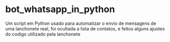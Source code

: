 # bot_whatsapp_in_python
Um script em Python usado para automatizar o envio de mensagens de uma lanchonete real, foi ocultada a lista de contatos, e feitos alguns ajustes do codigo utilizado pela lanchonete
